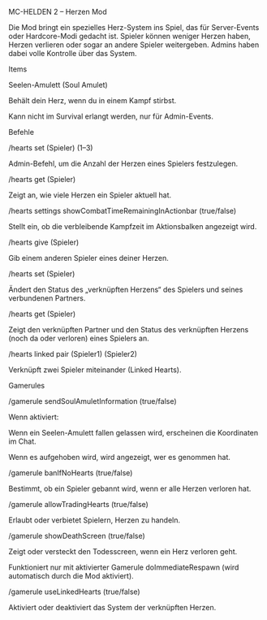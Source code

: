 MC-HELDEN 2 – Herzen Mod

Die Mod bringt ein spezielles Herz-System ins Spiel, das für Server-Events oder Hardcore-Modi gedacht ist. Spieler können weniger Herzen haben, Herzen verlieren oder sogar an andere Spieler weitergeben. Admins haben dabei volle Kontrolle über das System.

Items

Seelen-Amulett (Soul Amulet)

Behält dein Herz, wenn du in einem Kampf stirbst.

Kann nicht im Survival erlangt werden, nur für Admin-Events.

Befehle

/hearts set (Spieler) (1–3)

Admin-Befehl, um die Anzahl der Herzen eines Spielers festzulegen.

/hearts get (Spieler)

Zeigt an, wie viele Herzen ein Spieler aktuell hat.

/hearts settings showCombatTimeRemainingInActionbar (true/false)

Stellt ein, ob die verbleibende Kampfzeit im Aktionsbalken angezeigt wird.

/hearts give (Spieler)

Gib einem anderen Spieler eines deiner Herzen.

/hearts set (Spieler)

Ändert den Status des „verknüpften Herzens“ des Spielers und seines verbundenen Partners.

/hearts get (Spieler)

Zeigt den verknüpften Partner und den Status des verknüpften Herzens (noch da oder verloren) eines Spielers an.

/hearts linked pair (Spieler1) (Spieler2)

Verknüpft zwei Spieler miteinander (Linked Hearts).

Gamerules

/gamerule sendSoulAmuletInformation (true/false)

Wenn aktiviert:

Wenn ein Seelen-Amulett fallen gelassen wird, erscheinen die Koordinaten im Chat.

Wenn es aufgehoben wird, wird angezeigt, wer es genommen hat.

/gamerule banIfNoHearts (true/false)

Bestimmt, ob ein Spieler gebannt wird, wenn er alle Herzen verloren hat.

/gamerule allowTradingHearts (true/false)

Erlaubt oder verbietet Spielern, Herzen zu handeln.

/gamerule showDeathScreen (true/false)

Zeigt oder versteckt den Todesscreen, wenn ein Herz verloren geht.

Funktioniert nur mit aktivierter Gamerule doImmediateRespawn (wird automatisch durch die Mod aktiviert).

/gamerule useLinkedHearts (true/false)

Aktiviert oder deaktiviert das System der verknüpften Herzen.
